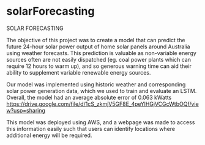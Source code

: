 # solarForecasting

SOLAR FORECASTING

The objective of this project was to create a model that can predict the future 24-hour solar power output of home solar panels around Australia using weather forecasts. This prediction is valuable as non-variable energy sources often are not easily dispatched (eg. coal power plants which can require 12 hours to warm up), and so generous warning time can aid their ability to supplement variable renewable energy sources. 

Our model was implemented using historic weather and corresponding solar power generation data, which we used to train and evaluate an LSTM. Overall, the model had an average absolute error of 0.063 kWatts
https://drive.google.com/file/d/1cS_zkmjV5GF8E_4peYlHGjVCGcWtbOQf/view?usp=sharing

This model was deployed using AWS, and a webpage was made to access this information easily such that users can identify locations where additional energy will be required.
